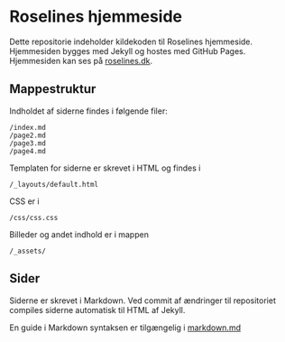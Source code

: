 # Roselines hjemmeside
Dette repositorie indeholder kildekoden til Roselines hjemmeside. Hjemmesiden bygges med Jekyll og hostes med GitHub Pages. Hjemmesiden kan ses på [roselines.dk](http://roselines.dk).

## Mappestruktur
Indholdet af siderne findes i følgende filer:
```
/index.md
/page2.md
/page3.md
/page4.md
```

Templaten for siderne er skrevet i HTML og findes i
```
/_layouts/default.html
```

CSS er i
```
/css/css.css
```

Billeder og andet indhold er i mappen
```
/_assets/
```

## Sider
Siderne er skrevet i Markdown. Ved commit af ændringer til repositoriet compiles siderne automatisk til HTML af Jekyll.

En guide i Markdown syntaksen er tilgængelig i [markdown.md](http://lonemathiasen.github.io/markdown.html)
